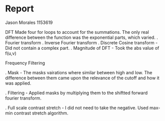 # Report
Jason Morales 1153619

DFT
    Made four for loops to account for the summations. The only real difference between
    the function was the exponential parts, which varied.
. Fourier transform
. Inverse Fourier transform
. Discrete Cosine transform
    - Did not contain a complex part.
. Magnitude of DFT
    - Took the abs value of f(u,v)




Frequency Filtering

. Mask
    - The masks vairations where similar between high and low. The difference
    between them came upon the relevance of the cutoff and how it was applied.

. Filtering
    - Applied masks by multiplying them to the shiftted forward fourier transform.

. Full scale contrast stretch
    - I did not need to take the negative. Used max-min contrast stretch algorithm.